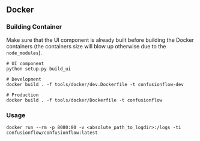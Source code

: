 ## Docker

### Building Container

Make sure that the UI component is already built before building the Docker containers (the containers size will blow up otherwise due to the `node_modules`).

```
# UI component
python setup.py build_ui

# Development
docker build . -f tools/docker/dev.Dockerfile -t confusionflow-dev

# Production
docker build . -f tools/docker/Dockerfile -t confusionflow
```

### Usage

```
docker run --rm -p 8080:80 -v <absolute_path_to_logdir>:/logs -ti confusionflow/confusionflow:latest
```
